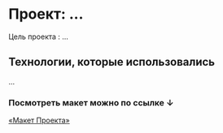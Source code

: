 # Проект: ...

Цель проекта : ...

## Технологии, которые использовались

...

### Посмотреть макет можно по ссылке ↓

[«Макет Проекта»](https://www.figma.com/file/EwznMTwkJRRvPSkizSg5XS/Artificial_Landing_Page-(Copy)?type=design&node-id=0%3A1&mode=design&t=mUcSA8MZPEXWL0Ig-1)

